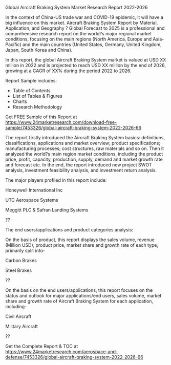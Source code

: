 Global Aircraft Braking System Market Research Report 2022-2026

In the context of China-US trade war and COVID-19 epidemic, it will have a big influence on this market. Aircraft Braking System Report by Material, Application, and Geography ? Global Forecast to 2025 is a professional and comprehensive research report on the world?s major regional market conditions, focusing on the main regions (North America, Europe and Asia-Pacific) and the main countries (United States, Germany, United Kingdom, Japan, South Korea and China).

In this report, the global Aircraft Braking System market is valued at USD XX million in 2022 and is projected to reach USD XX million by the end of 2026, growing at a CAGR of XX% during the period 2022 to 2026.

Report Sample includes:
- Table of Contents
- List of Tables & Figures
- Charts
- Research Methodology

Get FREE Sample of this Report at https://www.24marketresearch.com/download-free-sample/7453326/global-aircraft-braking-system-2022-2026-66

The report firstly introduced the Aircraft Braking System basics: definitions, classifications, applications and market overview; product specifications; manufacturing processes; cost structures, raw materials and so on. Then it analyzed the world?s main region market conditions, including the product price, profit, capacity, production, supply, demand and market growth rate and forecast etc. In the end, the report introduced new project SWOT analysis, investment feasibility analysis, and investment return analysis.

The major players profiled in this report include:

Honeywell International Inc

UTC Aerospace Systems

Meggitt PLC & Safran Landing Systems

??

The end users/applications and product categories analysis:

On the basis of product, this report displays the sales volume, revenue (Million USD), product price, market share and growth rate of each type, primarily split into-

Carbon Brakes

Steel Brakes

??

On the basis on the end users/applications, this report focuses on the status and outlook for major applications/end users, sales volume, market share and growth rate of Aircraft Braking System for each application, including-

Civil Aircraft

Military Aircraft

??

Get the Complete Report & TOC at https://www.24marketresearch.com/aerospace-and-defense/7453326/global-aircraft-braking-system-2022-2026-66
